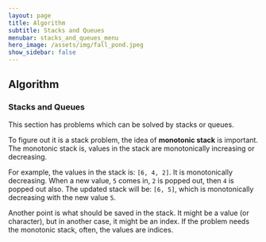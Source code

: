 ```yaml
---
layout: page
title: Algorithm
subtitle: Stacks and Queues
menubar: stacks_and_queues_menu
hero_image: /assets/img/fall_pond.jpeg
show_sidebar: false
---
```


## Algorithm
### Stacks and Queues
This section has problems which can be solved by stacks or queues.

To figure out it is a stack problem, the idea of **monotonic stack** is important.
The monotonic stack is, values in the stack are monotonically increasing or decreasing.

For example, the values in the stack is: `[6, 4, 2]`. It is monotonically decreasing.
When a new value, `5` comes in, `2` is popped out, then `4` is popped out also.
The updated stack will be: `[6, 5]`, which is monotonically decreasing with the new value `5`.

Another point is what should be saved in the stack.
It might be a value (or character), but in another case, it might be an index.
If the problem needs the monotonic stack, often, the values are indices.
